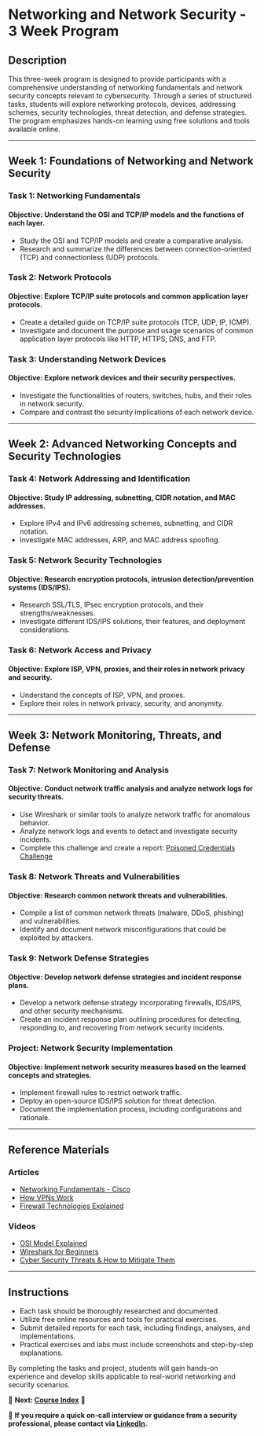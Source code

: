 # Networking and Network Security - 3 Week Program

## Description
This three-week program is designed to provide participants with a comprehensive understanding of networking fundamentals and network security concepts relevant to cybersecurity. Through a series of structured tasks, students will explore networking protocols, devices, addressing schemes, security technologies, threat detection, and defense strategies. The program emphasizes hands-on learning using free solutions and tools available online.

---

## Week 1: Foundations of Networking and Network Security

### Task 1: Networking Fundamentals
#### Objective: Understand the OSI and TCP/IP models and the functions of each layer.
- Study the OSI and TCP/IP models and create a comparative analysis.
- Research and summarize the differences between connection-oriented (TCP) and connectionless (UDP) protocols.

### Task 2: Network Protocols
#### Objective: Explore TCP/IP suite protocols and common application layer protocols.
- Create a detailed guide on TCP/IP suite protocols (TCP, UDP, IP, ICMP).
- Investigate and document the purpose and usage scenarios of common application layer protocols like HTTP, HTTPS, DNS, and FTP.

### Task 3: Understanding Network Devices
#### Objective: Explore network devices and their security perspectives.
- Investigate the functionalities of routers, switches, hubs, and their roles in network security.
- Compare and contrast the security implications of each network device.

---

## Week 2: Advanced Networking Concepts and Security Technologies

### Task 4: Network Addressing and Identification
#### Objective: Study IP addressing, subnetting, CIDR notation, and MAC addresses.
- Explore IPv4 and IPv6 addressing schemes, subnetting, and CIDR notation.
- Investigate MAC addresses, ARP, and MAC address spoofing.

### Task 5: Network Security Technologies
#### Objective: Research encryption protocols, intrusion detection/prevention systems (IDS/IPS).
- Research SSL/TLS, IPsec encryption protocols, and their strengths/weaknesses.
- Investigate different IDS/IPS solutions, their features, and deployment considerations.

### Task 6: Network Access and Privacy
#### Objective: Explore ISP, VPN, proxies, and their roles in network privacy and security.
- Understand the concepts of ISP, VPN, and proxies.
- Explore their roles in network privacy, security, and anonymity.

---

## Week 3: Network Monitoring, Threats, and Defense

### Task 7: Network Monitoring and Analysis
#### Objective: Conduct network traffic analysis and analyze network logs for security threats.
- Use Wireshark or similar tools to analyze network traffic for anomalous behavior.
- Analyze network logs and events to detect and investigate security incidents.
- Complete this challenge and create a report: [Poisoned Credentials Challenge](https://cyberdefenders.org/blueteam-ctf-challenges/poisonedcredentials/)

### Task 8: Network Threats and Vulnerabilities
#### Objective: Research common network threats and vulnerabilities.
- Compile a list of common network threats (malware, DDoS, phishing) and vulnerabilities.
- Identify and document network misconfigurations that could be exploited by attackers.

### Task 9: Network Defense Strategies
#### Objective: Develop network defense strategies and incident response plans.
- Develop a network defense strategy incorporating firewalls, IDS/IPS, and other security mechanisms.
- Create an incident response plan outlining procedures for detecting, responding to, and recovering from network security incidents.

### Project: Network Security Implementation
#### Objective: Implement network security measures based on the learned concepts and strategies.
- Implement firewall rules to restrict network traffic.
- Deploy an open-source IDS/IPS solution for threat detection.
- Document the implementation process, including configurations and rationale.

---

## Reference Materials

### Articles
- [Networking Fundamentals - Cisco](https://www.cisco.com/c/en/us/training-events/training-certifications/training/all-training.html)
- [How VPNs Work](https://medium.com/@vpn_explained/how-vpns-work-detailed-guide)
- [Firewall Technologies Explained](https://medium.com/cybersecurity-fundamentals/firewall-technologies-explained)

### Videos
- [OSI Model Explained](https://www.youtube.com/watch?v=vv4y_uOneC0)
- [Wireshark for Beginners](https://www.youtube.com/watch?v=5R7C7aGDd-8)
- [Cyber Security Threats & How to Mitigate Them](https://www.youtube.com/watch?v=3G47unsh6xU)

---

## Instructions
- Each task should be thoroughly researched and documented.
- Utilize free online resources and tools for practical exercises.
- Submit detailed reports for each task, including findings, analyses, and implementations.
- Practical exercises and labs must include screenshots and step-by-step explanations.

By completing the tasks and project, students will gain hands-on experience and develop skills applicable to real-world networking and security scenarios.

📌 **Next: [Course Index](./../1structure)** 🚀 

📩 **If you require a quick on-call interview or guidance from a security professional, please contact via [LinkedIn](https://www.linkedin.com/in/manas-ramesh-9a7ba4149/).** 